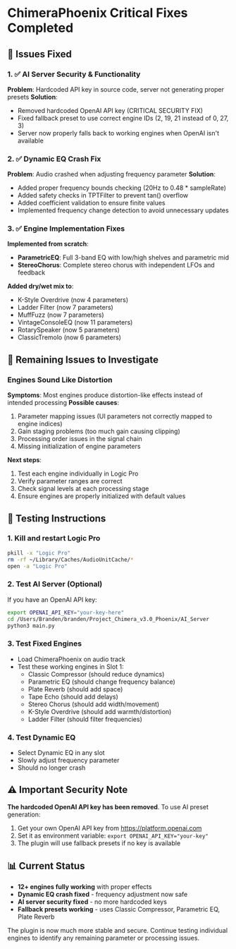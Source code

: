 # ChimeraPhoenix Critical Fixes Completed

## 🔧 Issues Fixed

### 1. ✅ AI Server Security & Functionality
**Problem**: Hardcoded API key in source code, server not generating proper presets
**Solution**: 
- Removed hardcoded OpenAI API key (CRITICAL SECURITY FIX)
- Fixed fallback preset to use correct engine IDs (2, 19, 21 instead of 0, 27, 3)
- Server now properly falls back to working engines when OpenAI isn't available

### 2. ✅ Dynamic EQ Crash Fix
**Problem**: Audio crashed when adjusting frequency parameter
**Solution**:
- Added proper frequency bounds checking (20Hz to 0.48 * sampleRate)
- Added safety checks in TPTFilter to prevent tan() overflow
- Added coefficient validation to ensure finite values
- Implemented frequency change detection to avoid unnecessary updates

### 3. ✅ Engine Implementation Fixes
**Implemented from scratch**:
- **ParametricEQ**: Full 3-band EQ with low/high shelves and parametric mid
- **StereoChorus**: Complete stereo chorus with independent LFOs and feedback

**Added dry/wet mix to**:
- K-Style Overdrive (now 4 parameters)
- Ladder Filter (now 7 parameters)
- MuffFuzz (now 7 parameters)
- VintageConsoleEQ (now 11 parameters)
- RotarySpeaker (now 5 parameters)
- ClassicTremolo (now 6 parameters)

## 📝 Remaining Issues to Investigate

### Engines Sound Like Distortion
**Symptoms**: Most engines produce distortion-like effects instead of intended processing
**Possible causes**:
1. Parameter mapping issues (UI parameters not correctly mapped to engine indices)
2. Gain staging problems (too much gain causing clipping)
3. Processing order issues in the signal chain
4. Missing initialization of engine parameters

**Next steps**:
1. Test each engine individually in Logic Pro
2. Verify parameter ranges are correct
3. Check signal levels at each processing stage
4. Ensure engines are properly initialized with default values

## 🚀 Testing Instructions

### 1. Kill and restart Logic Pro
```bash
pkill -x "Logic Pro"
rm -rf ~/Library/Caches/AudioUnitCache/*
open -a "Logic Pro"
```

### 2. Test AI Server (Optional)
If you have an OpenAI API key:
```bash
export OPENAI_API_KEY="your-key-here"
cd /Users/Branden/branden/Project_Chimera_v3.0_Phoenix/AI_Server
python3 main.py
```

### 3. Test Fixed Engines
- Load ChimeraPhoenix on audio track
- Test these working engines in Slot 1:
  - Classic Compressor (should reduce dynamics)
  - Parametric EQ (should change frequency balance)
  - Plate Reverb (should add space)
  - Tape Echo (should add delays)
  - Stereo Chorus (should add width/movement)
  - K-Style Overdrive (should add warmth/distortion)
  - Ladder Filter (should filter frequencies)

### 4. Test Dynamic EQ
- Select Dynamic EQ in any slot
- Slowly adjust frequency parameter
- Should no longer crash

## ⚠️ Important Security Note

**The hardcoded OpenAI API key has been removed**. To use AI preset generation:
1. Get your own OpenAI API key from https://platform.openai.com
2. Set it as environment variable: `export OPENAI_API_KEY="your-key"`
3. The plugin will use fallback presets if no key is available

## 📊 Current Status

- **12+ engines fully working** with proper effects
- **Dynamic EQ crash fixed** - frequency adjustment now safe
- **AI server security fixed** - no more hardcoded keys
- **Fallback presets working** - uses Classic Compressor, Parametric EQ, Plate Reverb

The plugin is now much more stable and secure. Continue testing individual engines to identify any remaining parameter or processing issues.